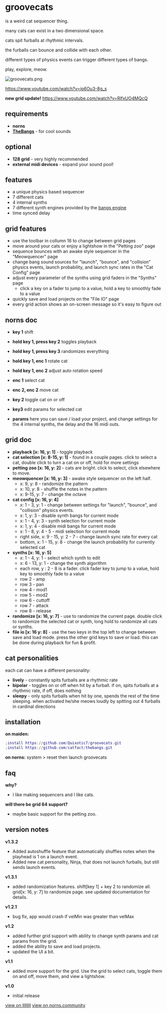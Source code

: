 # groovecats 
is a weird cat sequencer thing. 

many cats can exist in a two dimensional space.

cats spit furballs at rhythmic intervals.

the furballs can bounce and collide with each other. 

different types of physics events can trigger different types of bangs. 

play, explore, meow.

![groovecats.png](https://norns.community/community/quixotic7/groovecats.png)

https://www.youtube.com/watch?v=ip6Ou3-8g_s

**new grid update!**
https://www.youtube.com/watch?v=RlfxUO4MQcQ

## requirements

* **norns**
* [**TheBangs**](https://llllllll.co/t/38865/) - for cool sounds

## optional

* **128 grid** - very highly recommended
* **external midi devices** - expand your sound pool!

## features
* a unique physics based sequencer
* 7 different cats
* 4 internal synths
* 7 different synth engines provided by the [bangs engine](https://llllllll.co/t/38865)
* time synced delay

## grid features
* use the toolbar in collumn 16 to change between grid pages
* move around your cats or enjoy a lightshow in the "Petting zoo" page
* sequence bounces with an awake style sequencer in the "Meowquencer" page
* change bang sound sources for "launch", "bounce", and "collision" physics events, launch probability, and launch sync rates in the "Cat Config" page
* adjust every parameter of the synths using grid faders in the "Synths" page
	* click a key on a fader to jump to a value, hold a key to smoothly fade to a value
* quickly save and load projects on the "File IO" page
* every grid action shows an on-screen message so it's easy to figure out

## norns doc

* **key 1** shift

* **hold key 1, press key 2** toggles playback
* **hold key 1, press key 3** randomizes everything

* **hold key 1, enc 1** rotate cat
* **hold key 1, enc 2** adjust auto rotation speed

* **enc 1** select cat

* **enc 2, enc 2** move cat

* **key 2** toggle cat on or off

* **key3** edit params for selected cat

* **params** here you can save / load your project, and change settings for the 4 internal synths, the delay and the 16 midi outs. 

## grid doc

* **playback [x: 16, y: 1]** - toggle playback
* **cat selection [x: 8-15, y: 1]** - found in a couple pages. click to select a cat, double click to turn a cat on or off, hold for more settings
* **petting zoo [x: 16, y: 2]** - cats are bright. click to select, click elsewhere to move. 
* **meowquencer [x: 16, y: 3]** - awake style sequencer on the left half.
	* x: 9, y: 8 - randomize the pattern
	* x: 10, y: 8 - shuffle the notes in the pattern
	* x: 9-15, y: 7 - change the octave
* **cat config [x: 16, y: 4]** 
	* x: 1 - 3, y: 1 - change between settings for "launch", "bounce", and "collision" physics events. 
	* x: 1, y: 3 - disable synth bangs for current mode
	* x: 1 - 4, y: 3 - synth selection for current mode
  * x: 1, y: 4 - disable midi bangs for current mode
  * x: 1 - 8, y: 4 - 5 - midi selection for current mode
  * right side, x: 9 - 15, y: 2 - 7 - change launch sync rate for every cat
  * bottom, x: 1 - 15, y: 8 - change the launch probability for currently selected cat
* **synths [x: 16, y: 5]**
	* x: 1 - 4, y: 1 - select which synth to edit
	* x: 6 - 13, y: 1 - change the synth algorithm
  * each row, y : 2 - 8 is a fader. click fader key to jump to a value, hold key to smoothly fade to a value
  * row 2 - amp
  * row 3 - pan
  * row 4 - mod1
  * row 5 - mod2
  * row 6 - cuttoff
  * row 7 - attack
  * row 8 - release
* **randomize [x: 16, y: 7]** - use to randomize the current page. double click to randomize the selected cat or synth, long hold to randomize all cats or synths. 
* **file io [x: 16 y: 8]** - use the two keys in the top left to change between save and load mode. press the other grid keys to save or load. this can be done during playback for fun & profit.

## cat personalities
each cat can have a different personality:
* **lively** - constantly spits furballs are a rhythmic rate
* **bipolar** - toggles on or off when hit by a furball. if on, spits furballs at a rhythmic rate, if off, does nothing
* **sleepy** - only spits furballs when hit by one, spends the rest of the time sleeping. when activated he/she meows loudly by spitting out 4 furballs in cardinal directions

## installation

**on maiden:**

```lua
;install https://github.com/Quixotic7/groovecats.git
;install https://github.com/catfact/thebangs.git
```

**on norns:**
system > reset then launch groovecats

## faq
**why?**
- I like making sequencers and I like cats.

**will there be grid 64 support?**
- maybe basic support for the petting zoo. 

## version notes
**v1.3.2**

- Added autoshuffle feature that automatically shuffles notes when the playhead is 1 on a launch event. 
- Added new cat personality, Ninja, that does not launch furballs, but still sends launch events.

**v1.3.1**

- added randomization features. shift[key 1] + key 2 to randomize all. grid[x: 16, y: 7] to randomize page. see updated documentation for details. 

**v1.2.1**

- bug fix, app would crash if velMin was greater than velMax

**v1.2**

- added further grid support with ability to change synth params and cat params from the grid. 
- added the ability to save and load projects.
- updated the UI a bit.

**v1.1** 
- added more support for the grid. Use the grid to select cats, toggle them on and off, move them, and view a lightshow.

**v1.0**
- initial release

[view on llllllll](https://llllllll.co/t/groovecats/)
[view on norns.community](https://norns.community/en/authors/quixotic7/groovecats)